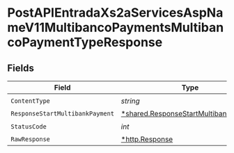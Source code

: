 # PostAPIEntradaXs2aServicesAspNameV11MultibancoPaymentsMultibancoPaymentTypeResponse


## Fields

| Field                                                                                         | Type                                                                                          | Required                                                                                      | Description                                                                                   |
| --------------------------------------------------------------------------------------------- | --------------------------------------------------------------------------------------------- | --------------------------------------------------------------------------------------------- | --------------------------------------------------------------------------------------------- |
| `ContentType`                                                                                 | *string*                                                                                      | :heavy_check_mark:                                                                            | N/A                                                                                           |
| `ResponseStartMultibankPayment`                                                               | [*shared.ResponseStartMultibankPayment](../../models/shared/responsestartmultibankpayment.md) | :heavy_minus_sign:                                                                            | Created                                                                                       |
| `StatusCode`                                                                                  | *int*                                                                                         | :heavy_check_mark:                                                                            | N/A                                                                                           |
| `RawResponse`                                                                                 | [*http.Response](https://pkg.go.dev/net/http#Response)                                        | :heavy_minus_sign:                                                                            | N/A                                                                                           |